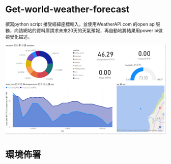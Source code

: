 # Get-world-weather-forecast

撰寫python script 接受經緯座標輸入，並使用WeatherAPI.com 的open api服務，向該網站的資料庫請求未來20天的天氣預報，再自動地將結果用power bi做視覺化描述。

![alt text](https://github.com/ilovec8763/Get-world-weather-forecast/blob/main/demo_pic1.png)

# 環境佈署



